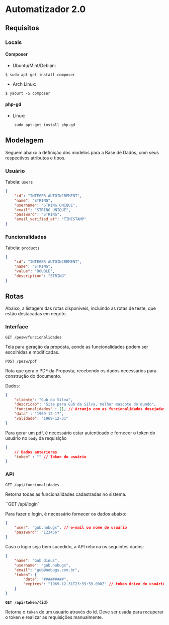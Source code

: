 # Automatizador 2.0

## Requisitos

### Locais

#### Composer

* Ubuntu/Mint/Debian:
```konsole
$ sudo apt-get install composer
```

* Arch Linux:
```konsole
$ yaourt -S composer
```

#### php-gd

* Linux:

```
    sudo apt-get install php-gd
```

## Modelagem

Seguem abaixo a definição dos modelos para a Base de Dados, com
seus respectivos atributos e tipos.

### Usuário

Tabela: `users`

```json
{
    "id": "INTEGER AUTOINCREMENT",
    "name": "STRING",
    "username": "STRING UNIQUE",
    "email": "STRING UNIQUE",
    "password": "STRING",
    "email_verified_at": "TIMESTAMP"
}
```

### Funcionalidades

Tabela: `products`

```json
{
    "id": "INTEGER AUTOINCREMENT",
    "name": "STRING",
    "value": "DOUBLE",
    "description": "STRING"
}

```

## Rotas

Abaixo, a listagem das rotas disponíveis, incluindo as rotas de teste, que estão
destacadas em negrito.

### Interface

`GET /pesw/funcionalidades`

Tela para geração da proposta, aonde as funcionalidades podem ser escolhidas e
modificadas.

`POST /pesw/pdf`

Rota que gera o PDF da Proposta, recebendo os dados necessários para construção
do documento.

Dados:

```json
{
    "cliente": "Gub da Silva",
    "descricao": "Site para Gub da Silva, melhor mascote do mundo",
    "funcionalidades" : [], // Arranjo com as funcionalidades desejadas,
    "data" : "1969-12-17",
    "validade": "1969-12-31"
}
```
Para gerar um pdf, é necessário estar autenticado e fornecer o token do usuário
no `body` da requisição

```json
{
    // Dados anteriores
    "token" : "" // Token do usuário
}
```

### API

`GET /api/funcionalidades`

Retorna todas as funcionalidades cadastradas no sistema.

``GET /api/login`

Para fazer o login, é necessário fornecer os dados abaixo:

```json
{
    "user": "gub.nobugs", // e-mail ou nome de usuário
    "password": "123456"
}
```

Caso o login seja bem sucedido, a API retorna os seguintes dados:

```json
{
    "name": "Gub dinus",
    "username": "gub.nobugs",
    "email": "gub@nobugs.com.br",
    "token": {
        "data": "#########",
        "expires": "1969-12-31T23:59:59.000Z" // token único do usuário
    }
}
```

**`GET /api/token/{id}`**

Retorna o `token` de um usuário através do id. Deve ser usada para recuperar o token
e realizar as requisições manualmente.